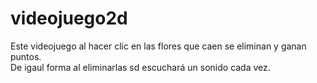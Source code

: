# videojuego2d
Este videojuego al hacer clic en las flores que caen se eliminan y ganan puntos.  
De igaul forma al eliminarlas sd escuchará un sonido cada vez.
